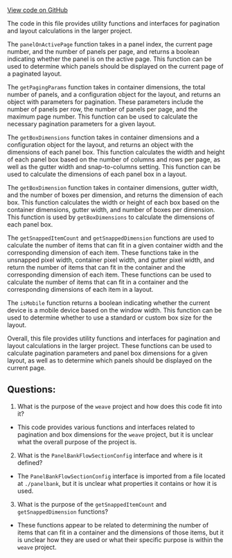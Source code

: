 [View code on GitHub](https://github.com/wandb/weave/weave-js/src/components/WeavePanelBank/panelbankFlow.ts)

The code in this file provides utility functions and interfaces for pagination and layout calculations in the larger project. 

The `panelOnActivePage` function takes in a panel index, the current page number, and the number of panels per page, and returns a boolean indicating whether the panel is on the active page. This function can be used to determine which panels should be displayed on the current page of a paginated layout.

The `getPagingParams` function takes in container dimensions, the total number of panels, and a configuration object for the layout, and returns an object with parameters for pagination. These parameters include the number of panels per row, the number of panels per page, and the maximum page number. This function can be used to calculate the necessary pagination parameters for a given layout.

The `getBoxDimensions` function takes in container dimensions and a configuration object for the layout, and returns an object with the dimensions of each panel box. This function calculates the width and height of each panel box based on the number of columns and rows per page, as well as the gutter width and snap-to-columns setting. This function can be used to calculate the dimensions of each panel box in a layout.

The `getBoxDimension` function takes in container dimensions, gutter width, and the number of boxes per dimension, and returns the dimension of each box. This function calculates the width or height of each box based on the container dimensions, gutter width, and number of boxes per dimension. This function is used by `getBoxDimensions` to calculate the dimensions of each panel box.

The `getSnappedItemCount` and `getSnappedDimension` functions are used to calculate the number of items that can fit in a given container width and the corresponding dimension of each item. These functions take in the unsnapped pixel width, container pixel width, and gutter pixel width, and return the number of items that can fit in the container and the corresponding dimension of each item. These functions can be used to calculate the number of items that can fit in a container and the corresponding dimensions of each item in a layout.

The `isMobile` function returns a boolean indicating whether the current device is a mobile device based on the window width. This function can be used to determine whether to use a standard or custom box size for the layout.

Overall, this file provides utility functions and interfaces for pagination and layout calculations in the larger project. These functions can be used to calculate pagination parameters and panel box dimensions for a given layout, as well as to determine which panels should be displayed on the current page.
## Questions: 
 1. What is the purpose of the `weave` project and how does this code fit into it?
- This code provides various functions and interfaces related to pagination and box dimensions for the `weave` project, but it is unclear what the overall purpose of the project is.

2. What is the `PanelBankFlowSectionConfig` interface and where is it defined?
- The `PanelBankFlowSectionConfig` interface is imported from a file located at `./panelbank`, but it is unclear what properties it contains or how it is used.

3. What is the purpose of the `getSnappedItemCount` and `getSnappedDimension` functions?
- These functions appear to be related to determining the number of items that can fit in a container and the dimensions of those items, but it is unclear how they are used or what their specific purpose is within the `weave` project.